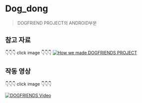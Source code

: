 # Dog_dong  


> DOGFRIEND PROJECT의 ANDROID부분  






## 참고 자료
👇👇👇 click image 👇👇👇
[![How we made DOGFRIENDS PROJECT](https://user-images.githubusercontent.com/41934914/64143478-347d3280-ce4b-11e9-9a46-9575d117d58c.png)](https://docs.google.com/presentation/d/1Vg2_ICmQpQnKnH7oQ80XfyxflkWw4JecI7NnsYquagU/edit?usp=sharing)


## 작동 영상
👇👇👇 click image 👇👇👇  


[![DOGFRIENDS Video](https://i9.ytimg.com/vi/Dhcbthk6N94/mq2.jpg?sqp=CPjht-sF&rs=AOn4CLBMMrHORLsnpNdsVFr5FIp7YHbQdA)](https://www.youtube.com/embed/Dhcbthk6N94)
